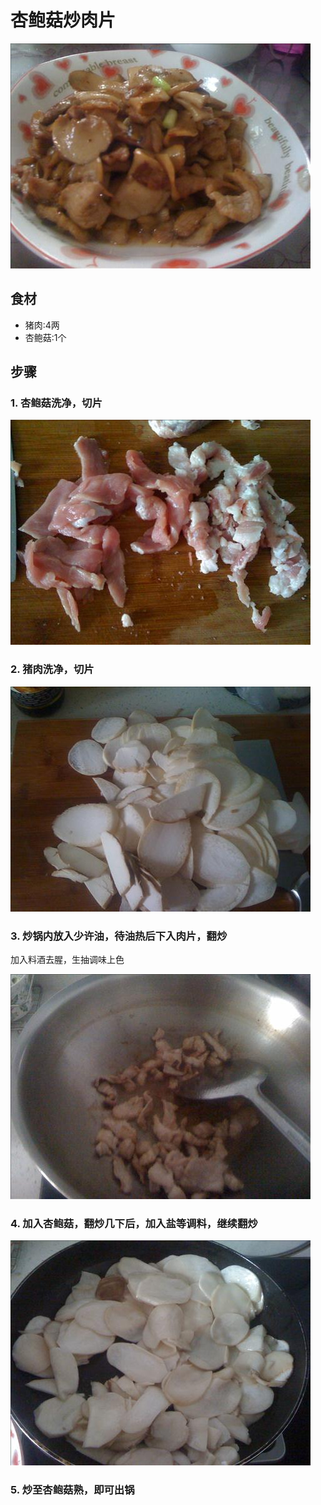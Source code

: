 杏鲍菇炒肉片
===============================
![杏鲍菇炒肉片](2016-04-16-xing-bao-gu-chao-rou-pian-04.jpg)


## 食材 ##
* 猪肉:4两
* 杏鲍菇:1个
## 步骤 ##
### 1. 杏鲍菇洗净，切片 ###


![杏鲍菇炒肉片](2016-04-16-xing-bao-gu-chao-rou-pian-00.jpg)


### 2. 猪肉洗净，切片 ###


![杏鲍菇炒肉片](2016-04-16-xing-bao-gu-chao-rou-pian-01.jpg)


### 3. 炒锅内放入少许油，待油热后下入肉片，翻炒 ###


加入料酒去腥，生抽调味上色


![杏鲍菇炒肉片](2016-04-16-xing-bao-gu-chao-rou-pian-03.jpg)


### 4. 加入杏鲍菇，翻炒几下后，加入盐等调料，继续翻炒 ###


![杏鲍菇炒肉片](2016-04-16-xing-bao-gu-chao-rou-pian-02.jpg)


### 5. 炒至杏鲍菇熟，即可出锅 ###
